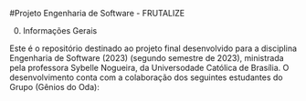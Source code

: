 #Projeto Engenharia de Software - FRUTALIZE

0. Informações Gerais
   
Este é o repositório destinado ao projeto final desenvolvido para a disciplina  Engenharia de Software (2023) (segundo semestre de 2023), ministrada pela professora Sybelle Nogueira, da Universodade Católica de Brasília. O desenvolvimento conta com a colaboração dos seguintes estudantes do Grupo (Gênios do Oda):



